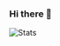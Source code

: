 ### Hi there 👋

![Stats](https://github-readme-stats.vercel.app/api?username=coswat&show_icons=true&count_private=true&theme=dark)
